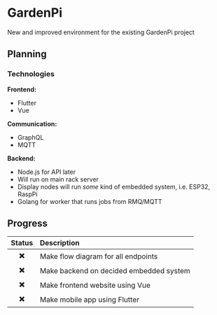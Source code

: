 # GardenPi

New and improved environment for the existing GardenPi project

## Planning
### Technologies

**Frontend:**
- Flutter 
- Vue

**Communication:**
- GraphQL
- MQTT

**Backend:**
- Node.js for API later
- Will run on main rack server
- Display nodes will run *some* kind of embedded system, i.e. ESP32, RaspPi
- Golang for worker that runs jobs from RMQ/MQTT

## Progress
| Status | Description |
|:------:|:------------|
| ✖️      | Make flow diagram for all endpoints |
| ✖️      | Make backend on decided embedded system |
| ✖️      | Make frontend website using Vue |
| ✖️      | Make mobile app using Flutter |
